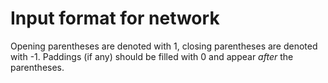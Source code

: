 # Input format for network

Opening parentheses are denoted with 1, closing parentheses are denoted with -1.
Paddings (if any) should be filled with 0 and appear *after* the parentheses.